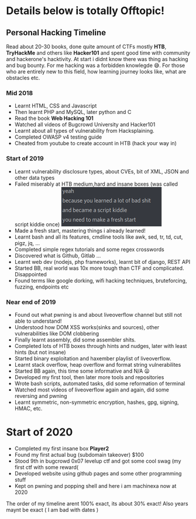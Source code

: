 # Details below is totally Offtopic!
## Personal Hacking Timeline
Read about 20-30 books, done quite amount of CTFs mostly **HTB**, **TryHackMe** and others like **Hacker101** and spent good time with community and hackerone's hacktivity.
At start i didnt know there was thing as hacking and bug bounty. For me hacking was a forbidden knowlegde :sweat_smile:. For those who are entirely new to this field, how learning journey looks like, what are obstacles etc.

### Mid 2018
* Learnt HTML, CSS and Javascript
* Then learnt PHP and MySQL, later python and C
* Read the book **Web Hacking 101**
* Watched all videos of Bugcrowd University and Hacker101
* Learnt about all types of vulnerability from Hacksplaining.
* Completed OWASP v4 testing guide
* Cheated from youtube to create account in HTB (hack your way in)
### Start of 2019
* Learnt vulnerability disclosure types, about CVEs, bit of XML, JSON and other data types
* Failed miserably at HTB medium,hard and insane boxes (was called script kiddie once)
![Script Kiddie](kiddie.png)
* Made a fresh start, mastering things i already learned!
* Learnt bash and all its features, cmdline tools like awk, sed, tr, td, cut, pigz, jq, ...
* Completed simple regex tutorials and some regex crosswords 
* Discovered what is Github, Gitlab ...
* Learnt web dev (nodejs, php frameworks), learnt bit of django, REST API
* Started BB, real world was 10x more tough than CTF and complicated. Disappointed
* Found terms like google dorking, wifi hacking techniques, bruteforcing, fuzzing, endpoints etc
### Near end of 2019
* Found out what pwning is and about liveoverflow channel but still not able to understand!
* Understood how DOM XSS works(sinks and sources), other vulnerabilities like DOM clobbering
* Finally learnt assembly, did some assembler shits.
* Completed lots of HTB boxes through hints and nudges, later with least hints (but not insane)
* Started binary exploitation and haxember playlist of liveoverflow.
* Learnt stack overflow, heap overflow and format string vulnerabilites
* Started BB again, this time some informative and N/A :frowning:
* Developed my first tool, then later more tools and repositories
* Wrote bash scripts, automated tasks, did some reformation of terminal
* Watched most videos of liveoverflow again and again, did some reversing and pwning
* Learnt symmetric, non-symmetric encryption, hashes, gpg, signing, HMAC, etc. 
# Start of 2020
* Completed my first insane box **Player2**
* Found my first actual bug (subdomain takeover) $100
* Stood 9th in bugcrowd 0x07 levelup ctf and got some cool swag (my first ctf with some reward(
* Developed website using github pages and some other programming stuff
* Kept on pwning and popping shell and here i am machinexa now at 2020

The order of my timeline arent 100% exact, its about 30% exact! Also years maynt be exact ( I am bad with dates )
